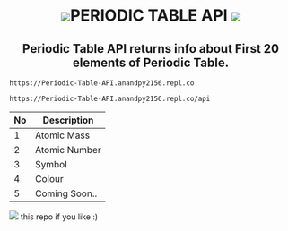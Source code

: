 <h1 align="center"> <img src="https://img.icons8.com/color/48/000000/periodic-table-of-elements.png"/>PERIODIC TABLE API <img src="https://img.icons8.com/external-prettycons-lineal-color-prettycons/47/000000/external-chemistry-astrology-and-symbology-prettycons-lineal-color-prettycons.png"/>   </h1>
<h2 align="center"> Periodic Table API returns info about First 20 elements of Periodic Table. </h2>

```
https://Periodic-Table-API.anandpy2156.repl.co
```
```
https://Periodic-Table-API.anandpy2156.repl.co/api
```
<p align="center">
<table>
<thead>
<tr>
<th>No</th>
<th>Description</th>
</tr>
</thead>
<tbody>
<tr>
<td>1</td>
<td>Atomic Mass</td>
</tr>
<tr>
<td>2</td>
<td>Atomic Number</td>
</tr>
<tr>
<td>3</td>
<td>Symbol</td>
</tr>
<tr>
<td>4</td>
<td>Colour</td>
</tr>
<tr>
<td>5</td>
<td>Coming Soon..</td>
</tr>
</tbody>
</table>
</p>

<h7> <img src="https://img.icons8.com/color/18/000000/star--v1.png"/> this repo if you like :) </h7>
